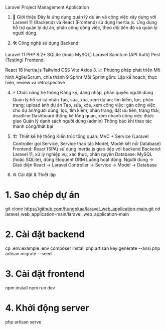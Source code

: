 Laravel Project Management Application

1. 🚀 Giới thiệu
   Đây là ứng dụng quản lý dự án và công việc xây dựng với Laravel 11 (Backend) và React (Frontend) sử dụng Inertia.js. Ứng dụng hỗ trợ quản lý dự án, phân công công việc, theo dõi tiến độ và quản lý người dùng.

2. 🛠️ Công nghệ sử dụng
   Backend:

Laravel 11
PHP 8.2+
SQLite (hoặc MySQL)
Laravel Sanctum (API Auth)
Pest (Testing)
Frontend:

React 18
Inertia.js
Tailwind CSS
Vite
Axios 3. 📈 Phương pháp phát triển
Mô hình Agile/Scrum, chia thành 9 Sprint
Mỗi Sprint gồm: Lập kế hoạch, thực hiện, review và retrospective

4. ⚡ Chức năng hệ thống
   Đăng ký, đăng nhập, phân quyền người dùng
   Quản lý hồ sơ cá nhân
   Tạo, sửa, xóa, xem dự án; tìm kiếm, lọc, phân trang; upload ảnh dự án
   Tạo, sửa, xóa, xem công việc; gán công việc cho dự án/người dùng; lọc, tìm kiếm, phân trang; đặt ưu tiên, trạng thái, deadline
   Dashboard thống kê tổng quan, xem nhanh công việc được giao
   Quản lý danh sách người dùng (admin)
   Thông báo khi thao tác thành công/thất bại

5. 🏗️ Thiết kế hệ thống
   Kiến trúc tổng quan: MVC + Service (Laravel Controller gọi Service, Service thao tác Model, Model kết nối Database)
   Frontend: React (SPA) sử dụng Inertia.js giao tiếp với backend
   Backend: Laravel 11, xử lý nghiệp vụ, xác thực, phân quyền
   Database: MySQL (hoặc SQLite), dùng Eloquent ORM
   Luồng hoạt động:
   Người dùng → Giao diện React → Laravel Controller → Service → Model → Database
6. ⚙️ Cài đặt & Thiết lập

# 1. Sao chép dự án

git clone https://github.com/hungpkaa/laravel_web_application-main.git
cd laravel_web_application-main/laravel_web_application-main

# 2. Cài đặt backend

cp .env.example .env
composer install
php artisan key:generate --ansi
php artisan migrate --seed

# 3. Cài đặt frontend

npm install
npm run dev

# 4. Khởi động server

php artisan serve
